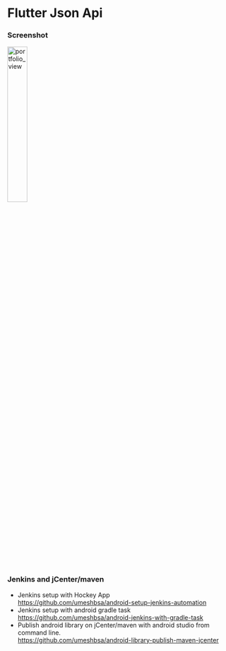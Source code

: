 # Flutter Json Api


### Screenshot
 <img 
width="30%" alt="portfolio_view"
 src="https://github.com/umeshbsa/flutter_json_api/blob/master/screen.gif"/>
 
### Jenkins and jCenter/maven
* Jenkins setup with Hockey App<br/>
  https://github.com/umeshbsa/android-setup-jenkins-automation
* Jenkins setup with android gradle task<br/>
  https://github.com/umeshbsa/android-jenkins-with-gradle-task
* Publish android library on jCenter/maven with android studio from command line.<br/>
  https://github.com/umeshbsa/android-library-publish-maven-jcenter
